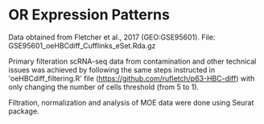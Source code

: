 # OR Expression Patterns
Data obtained from Fletcher et al., 2017 (GEO:GSE95601). File: GSE95601_oeHBCdiff_Cufflinks_eSet.Rda.gz 


Primary filteration scRNA-seq data from contamination and other technical issues was achieved by following the same steps instructed in 'oeHBCdiff\_filtering.R' file (https://github.com/rufletch/p63-HBC-diff) with only changing the number of cells threshold (from 5 to 1).

Filtration, normalization and analysis of MOE data were done using Seurat package.
